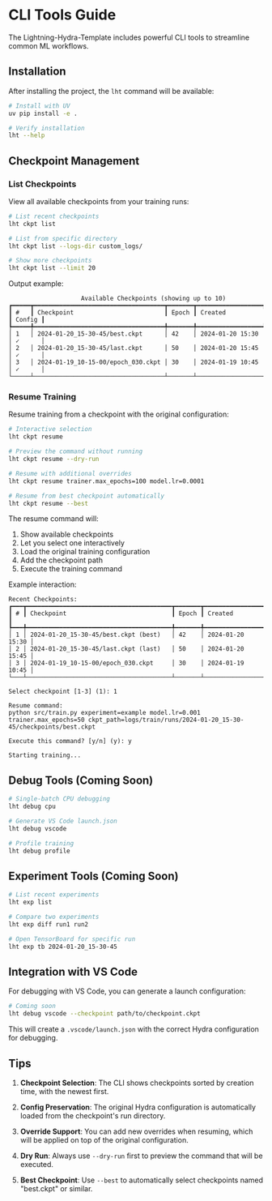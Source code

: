 # CLI Tools Guide

The Lightning-Hydra-Template includes powerful CLI tools to streamline common ML workflows.

## Installation

After installing the project, the `lht` command will be available:

```bash
# Install with UV
uv pip install -e .

# Verify installation
lht --help
```

## Checkpoint Management

### List Checkpoints

View all available checkpoints from your training runs:

```bash
# List recent checkpoints
lht ckpt list

# List from specific directory
lht ckpt list --logs-dir custom_logs/

# Show more checkpoints
lht ckpt list --limit 20
```

Output example:
```
                    Available Checkpoints (showing up to 10)                    
┏━━━━━┳━━━━━━━━━━━━━━━━━━━━━━━━━━━━━━━━━━━━┳━━━━━━━┳━━━━━━━━━━━━━━━━━━┳━━━━━━━━┓
┃ #   ┃ Checkpoint                         ┃ Epoch ┃ Created          ┃ Config ┃
┡━━━━━╇━━━━━━━━━━━━━━━━━━━━━━━━━━━━━━━━━━━━╇━━━━━━━╇━━━━━━━━━━━━━━━━━━╇━━━━━━━━┩
│ 1   │ 2024-01-20_15-30-45/best.ckpt      │ 42    │ 2024-01-20 15:30 │ ✓      │
│ 2   │ 2024-01-20_15-30-45/last.ckpt      │ 50    │ 2024-01-20 15:45 │ ✓      │
│ 3   │ 2024-01-19_10-15-00/epoch_030.ckpt │ 30    │ 2024-01-19 10:45 │ ✓      │
└─────┴────────────────────────────────────┴───────┴──────────────────┴────────┘
```

### Resume Training

Resume training from a checkpoint with the original configuration:

```bash
# Interactive selection
lht ckpt resume

# Preview the command without running
lht ckpt resume --dry-run

# Resume with additional overrides
lht ckpt resume trainer.max_epochs=100 model.lr=0.0001

# Resume from best checkpoint automatically
lht ckpt resume --best
```

The resume command will:
1. Show available checkpoints
2. Let you select one interactively
3. Load the original training configuration
4. Add the checkpoint path
5. Execute the training command

Example interaction:
```
Recent Checkpoints:
┏━━━┳━━━━━━━━━━━━━━━━━━━━━━━━━━━━━━━━━━━━━━━━┳━━━━━━━┳━━━━━━━━━━━━━━━━━━┓
┃ # ┃ Checkpoint                             ┃ Epoch ┃ Created          ┃
┡━━━╇━━━━━━━━━━━━━━━━━━━━━━━━━━━━━━━━━━━━━━━━╇━━━━━━━╇━━━━━━━━━━━━━━━━━━╇
│ 1 │ 2024-01-20_15-30-45/best.ckpt (best)   │ 42    │ 2024-01-20 15:30 │
│ 2 │ 2024-01-20_15-30-45/last.ckpt (last)   │ 50    │ 2024-01-20 15:45 │
│ 3 │ 2024-01-19_10-15-00/epoch_030.ckpt     │ 30    │ 2024-01-19 10:45 │
└───┴────────────────────────────────────────┴───────┴──────────────────┘

Select checkpoint [1-3] (1): 1

Resume command:
python src/train.py experiment=example model.lr=0.001 trainer.max_epochs=50 ckpt_path=logs/train/runs/2024-01-20_15-30-45/checkpoints/best.ckpt

Execute this command? [y/n] (y): y

Starting training...
```

## Debug Tools (Coming Soon)

```bash
# Single-batch CPU debugging
lht debug cpu

# Generate VS Code launch.json
lht debug vscode

# Profile training
lht debug profile
```

## Experiment Tools (Coming Soon)

```bash
# List recent experiments
lht exp list

# Compare two experiments
lht exp diff run1 run2

# Open TensorBoard for specific run
lht exp tb 2024-01-20_15-30-45
```

## Integration with VS Code

For debugging with VS Code, you can generate a launch configuration:

```bash
# Coming soon
lht debug vscode --checkpoint path/to/checkpoint.ckpt
```

This will create a `.vscode/launch.json` with the correct Hydra configuration for debugging.

## Tips

1. **Checkpoint Selection**: The CLI shows checkpoints sorted by creation time, with the newest first.

2. **Config Preservation**: The original Hydra configuration is automatically loaded from the checkpoint's run directory.

3. **Override Support**: You can add new overrides when resuming, which will be applied on top of the original configuration.

4. **Dry Run**: Always use `--dry-run` first to preview the command that will be executed.

5. **Best Checkpoint**: Use `--best` to automatically select checkpoints named "best.ckpt" or similar.